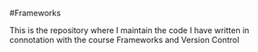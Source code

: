 #Frameworks

This is the repository where I maintain the code I have written in connotation with the course Frameworks and Version Control